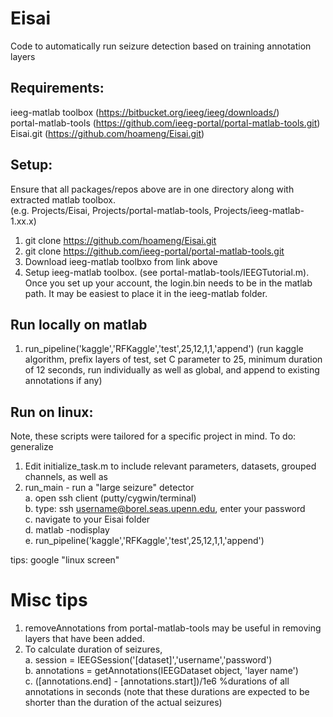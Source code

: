 # Eisai

Code to automatically run seizure detection based on training annotation layers

## Requirements: 
ieeg-matlab toolbox (https://bitbucket.org/ieeg/ieeg/downloads/)  
portal-matlab-tools (https://github.com/ieeg-portal/portal-matlab-tools.git)  
Eisai.git (https://github.com/hoameng/Eisai.git)  

## Setup:
Ensure that all packages/repos above are in one directory along with extracted matlab toolbox.  
(e.g. Projects/Eisai, Projects/portal-matlab-tools, Projects/ieeg-matlab-1.xx.x)  
1. git clone https://github.com/hoameng/Eisai.git  
2. git clone https://github.com/ieeg-portal/portal-matlab-tools.git  
3. Download ieeg-matlab toolbxo from link above  
4. Setup ieeg-matlab toolbox. (see portal-matlab-tools/IEEGTutorial.m). Once you set up your account, the login.bin needs to be in the matlab path. It may be easiest to place it in the ieeg-matlab folder.

## Run locally on matlab  
1. run_pipeline('kaggle','RFKaggle','test',25,12,1,1,'append') (run kaggle algorithm, prefix layers of test, set C parameter to 25, minimum duration of 12 seconds, run individually as well as global, and append to existing annotations if any)

## Run on linux:
Note, these scripts were tailored for a specific project in mind. To do: generalize
1. Edit initialize_task.m to include relevant parameters, datasets, grouped channels, as well as 
2. run_main - run a "large seizure" detector  
a. open ssh client (putty/cygwin/terminal)  
b. type: ssh username@borel.seas.upenn.edu, enter your password  
c. navigate to your Eisai folder   
d. matlab -nodisplay    
e. run_pipeline('kaggle','RFKaggle','test',25,12,1,1,'append')  

tips: google "linux screen" 

# Misc tips
1. removeAnnotations from portal-matlab-tools may be useful in removing layers that have been added.  
2. To calculate duration of seizures,  
a. session = IEEGSession('[dataset]','username','password')  
b. annotations = getAnnotations(IEEGDataset object, 'layer name')  
c. ([annotations.end] - [annotations.start])/1e6 %durations of all annotations in seconds (note that these durations are expected to be shorter than the duration of the actual seizures)  


